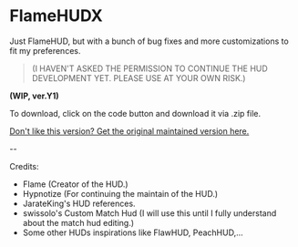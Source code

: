 # FlameHUDX
Just FlameHUD, but with a bunch of bug fixes and more customizations to fit my preferences.
>(I HAVEN'T ASKED THE PERMISSION TO CONTINUE THE HUD DEVELOPMENT YET. PLEASE USE AT YOUR OWN RISK.)

**(WIP, ver.Y1)**

To download, click on the code button and download it via .zip file.

[Don't like this version? Get the original maintained version here.](https://huds.tf/site/s-Flame-Hud)

--

Credits:
- Flame (Creator of the HUD.)
- Hypnotize (For continuing the maintain of the HUD.)
- JarateKing's HUD references.
- swissolo's Custom Match Hud (I will use this until I fully understand about the match hud editing.)
- Some other HUDs inspirations like FlawHUD, PeachHUD,...
